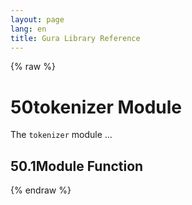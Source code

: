 ```yaml
---
layout: page
lang: en
title: Gura Library Reference
---
```


{% raw %}
<h1><span class="caption-index-1">50</span><a name="anchor-50"></a>tokenizer Module</h1>
<p>
The <code>tokenizer</code> module ...
</p>
<h2><span class="caption-index-2">50.1</span><a name="anchor-50-1"></a>Module Function</h2>
<p />

{% endraw %}
